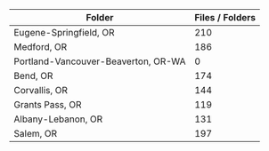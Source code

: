 | Folder                              |   Files / Folders |
|-------------------------------------|-------------------|
| Eugene-Springfield, OR              |               210 |
| Medford, OR                         |               186 |
| Portland-Vancouver-Beaverton, OR-WA |                 0 |
| Bend, OR                            |               174 |
| Corvallis, OR                       |               144 |
| Grants Pass, OR                     |               119 |
| Albany-Lebanon, OR                  |               131 |
| Salem, OR                           |               197 |